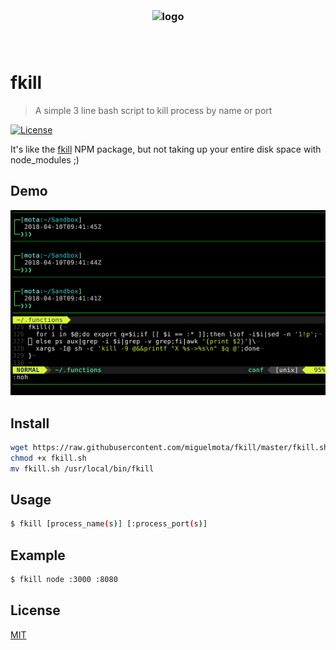 <h3 align="center">
  <br />
  <img src="https://user-images.githubusercontent.com/168240/51433791-7c767e80-1c07-11e9-9e9c-317319e1b40d.png" alt="logo" width="500" />
  <br />
  <br />
  <br />
</h3>

# fkill

> A simple 3 line bash script to kill process by name or port

[![License](http://img.shields.io/badge/license-MIT-blue.svg)](https://raw.githubusercontent.com/miguelmota/fkill/master/LICENSE)

It's like the [fkill](https://www.npmjs.com/package/fkill-cli) NPM package, but not taking up your entire disk space with node_modules ;)

## Demo

<img src="./assets/screenshot.gif" width="580" />

## Install

```bash
wget https://raw.githubusercontent.com/miguelmota/fkill/master/fkill.sh?token=AAKRMDILnWgF-tBQypmRylm9p6iJwMj2ks5a5kS3wA%3D%3D -O fkill.sh
chmod +x fkill.sh
mv fkill.sh /usr/local/bin/fkill
```

## Usage

```bash
$ fkill [process_name(s)] [:process_port(s)]
```

## Example

```bash
$ fkill node :3000 :8080
```

## License

[MIT](LICENSE)

